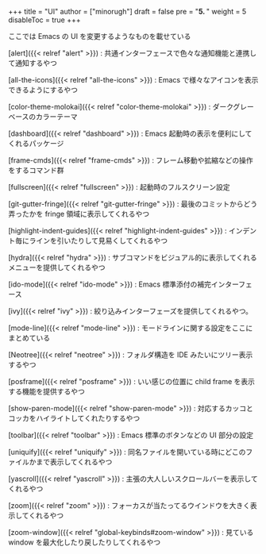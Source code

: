 +++
title = "UI"
author = ["minorugh"]
draft = false
pre = "<b>5. </b>"
weight = 5
disableToc = true
+++

ここでは Emacs の UI を変更するようなものを載せている

[alert]({{< relref "alert" >}})
: 共通インターフェースで色々な通知機能と連携して通知するやつ

[all-the-icons]({{< relref "all-the-icons" >}})
: Emacs で様々なアイコンを表示できるようにするやつ

[color-theme-molokai]({{< relref "color-theme-molokai" >}})
: ダークグレーベースのカラーテーマ

[dashboard]({{< relref "dashboard" >}})
: Emacs 起動時の表示を便利にしてくれるパッケージ

[frame-cmds]({{< relref "frame-cmds" >}})
: フレーム移動や拡縮などの操作をするコマンド群

[fullscreen]({{< relref "fullscreen" >}})
: 起動時のフルスクリーン設定

[git-gutter-fringe]({{< relref "git-gutter-fringe" >}})
: 最後のコミットからどう弄ったかを fringe 領域に表示してくれるやつ

[highlight-indent-guides]({{< relref "highlight-indent-guides" >}})
: インデント毎にラインを引いたりして見易くしてくれるやつ

[hydra]({{< relref "hydra" >}})
: サブコマンドをビジュアル的に表示してくれるメニューを提供してくれるやつ

[ido-mode]({{< relref "ido-mode" >}})
: Emacs 標準添付の補完インターフェース

[ivy]({{< relref "ivy" >}})
: 絞り込みインターフェーズを提供してくれるやつ。

[mode-line]({{< relref "mode-line" >}})
: モードラインに関する設定をここにまとめている

[Neotree]({{< relref "neotree" >}})
: フォルダ構造を IDE みたいにツリー表示するやつ

[posframe]({{< relref "posframe" >}})
: いい感じの位置に child frame を表示する機能を提供するやつ

[show-paren-mode]({{< relref "show-paren-mode" >}})
: 対応するカッコとコッカをハイライトしてくれたりするやつ

[toolbar]({{< relref "toolbar" >}})
: Emacs 標準のボタンなどの UI 部分の設定

[uniquify]({{< relref "uniquify" >}})
: 同名ファイルを開いている時にどこのファイルかまで表示してくれるやつ

[yascroll]({{< relref "yascroll" >}})
: 主張の大人しいスクロールバーを表示してくれるやつ

[zoom]({{< relref "zoom" >}})
: フォーカスが当たってるウインドウを大きく表示してくれるやつ

[zoom-window]({{< relref "global-keybinds#zoom-window" >}})
: 見ている window を最大化したり戻したりしてくれるやつ
